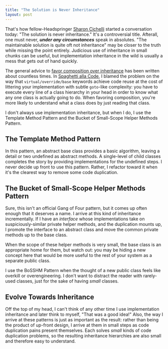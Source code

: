 ```yaml
---
title: "The Solution is Never Inheritance"
layout: post
---
```



That's how fellow-Headspringer <a href="https://twitter.com/scichelli">Sharon Cichelli</a> started a conversation today:  "The solution is never inheritance."  It's a controversial title.  Afterall, one must never, ***under any circumstances*** speak in absolutes.  "The maintainable solution is quite oft not inheritance" may be closer to the truth while missing the point entirely.  Judicious use of inheritance in small chunks can be useful, but implementation inheritance in the wild is usually a mess that gets out of hand quickly.

The general advice to <a href="https://www.google.com/search?q=composition+over+inheritance">favor composition over inheritance</a> has been written about countless times.  In <a href="http://patrick.lioi.net/2012/08/04/spaghetti-alla-code/">Spaghetti alla Code</a>, I blamed the problem on the way that `virtual/override/base` keywords achieve code reuse at the cost of littering your implementation with subtle `goto`-like complexity: you have to execute every line of a class hierarchy in your head in order to know what any one class is actually going to do.  When favoring composition, you're more likely to understand what a class does by just reading that class.

I don't always use implementation inheritance, but when I do, I use the Template Method Pattern and the Bucket of Small-Scope Helper Methods Pattern.

## The Template Method Pattern

In this pattern, an abstract base class provides a basic algorithm, leaving a detail or two undefined as abstract methods.  A single-level of child classes completes the story by providing implementations for the undefined steps.    I never decide up front to use this pattern.  Rather, I refactor toward it when it's the clearest way to remove some code duplication.

## The Bucket of Small-Scope Helper Methods Pattern

Sure, this isn't an official Gang of Four pattern, but it comes up often enough that it deserves a name.  I arrive at this kind of inheritance incrementally.  If I have an *interface* whose implementations take on suspiciously-similar private helper methods, and the duplication mounts up, I promote the interface to an abstract class and move the common private methods up to the base class.

When the scope of these helper methods is very small, the base class is an appropriate home for them, but watch out: you may be hiding a new concept here that would be more useful to the rest of your system as a separate public class.

I use the BoSSHM Pattern when the thought of a new public class feels like overkill or overengineering.  I don't want to distract the reader with rarely-used classes, just for the sake of having *small* classes.

## Evolve Towards Inheritance

Off the top of my head, I can't think of any other time I use implementation inheritance and later think to myself, "That was a good idea!"  Also, the way I arrive at these patterns is just as important as the result: rather than being the product of up-front design, I arrive at them in small steps as code duplication pains present themselves.  Each solves *small* kinds of code duplication problems, so the resulting inheritance hierarchies are also small and therefore easy to understand.
